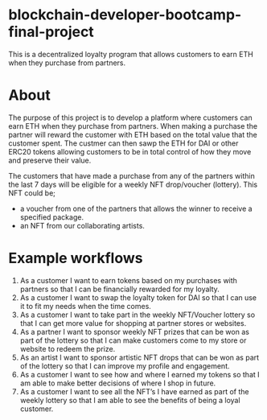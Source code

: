 # blockchain-developer-bootcamp-final-project

This is a decentralized loyalty program that allows customers to earn ETH when they purchase from partners. 

# About

The purpose of this project is to develop a platform where customers can earn ETH when they purchase from partners. When making a purchase the partner will reward the customer with ETH based on the total value that the customer spent. The custmer can then sawp the ETH for DAI or other ERC20 tokens allowing customers to be in total control of how they move and preserve their value.

The customers that have made a purchase from any of the partners within the last 7 days will be eligible for a weekly NFT drop/voucher (lottery). This NFT could be;
* a voucher from one of the partners that allows the winner to receive a specified package. 
* an NFT from our collaborating artists.



# Example workflows
1. As a customer I want to earn tokens based on my purchases with partners so that I can be financially rewarded for my loyalty.
2. As a customer I want to swap the loyalty token for DAI so that I can use it to fit my needs when the time comes.
3. As a customer I want to take part in the weekly NFT/Voucher lottery so that I can get more value for shopping at partner stores or websites.
4. As a partner I want to sponsor weekly NFT prizes that can be won as part of the lottery so that I can make customers come to my store or website to redeem the prize.
5. As an artist I want to sponsor artistic NFT drops that can be won as part of the lottery so that I can improve my profile and engagement.
6. As a customer I want to see how and where I earned my tokens so that I am able to make better decisions of where I shop in future. 
7. As a customer I want to see all the NFT’s I have earned as part of the weekly lottery so that I am able to see the benefits of being a loyal customer.


